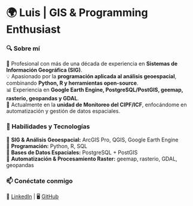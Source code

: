 # 🌍 Luis | GIS & Programming Enthusiast  

### 🔍 Sobre mí  
📌 Profesional con más de una década de experiencia en **Sistemas de Información Geográfica (SIG)**.  
💡 Apasionado por la **programación aplicada al análisis geoespacial**, combinando **Python, R y herramientas open-source**.  
📊 Experiencia en **Google Earth Engine, PostgreSQL/PostGIS, geemap, rasterio, geopandas y GDAL**.  
📍 Actualmente en la **unidad de Monitoreo del CIPF/ICF**, enfocándome en automatización y gestión de datos espaciales.  

### 🚀 Habilidades y Tecnologías  
🔹 **SIG & Análisis Geoespacial:** ArcGIS Pro, QGIS, Google Earth Engine  
🔹 **Programación:** Python, R, SQL  
🔹 **Bases de Datos Espaciales:** PostgreSQL + PostGIS  
🔹 **Automatización & Procesamiento Raster:** geemap, rasterio, GDAL, geopandas  

### 📫 Conéctate conmigo  
🔗 [LinkedIn](https://www.linkedin.com/in/lalgonzales/) | 🖥️ [GitHub](https://github.com/lalgonzales)  


<!---
---
_"La curiosidad y la programación me han llevado a explorar nuevas formas de analizar el mundo a través de los datos espaciales."_  

- 👋 Hi, I’m @lalgonzales
- 👀 I’m interested in programing with R, Python, JS. 
- 🌱 I’m currently learning python, arcpy, geemap, R, gee.
- 💞️ I’m looking to collaborate on SIG, R, Python.
- 📫 
---?
<!---
lalgonzales/lalgonzales is a ✨ special ✨ repository because its `README.md` (this file) appears on your GitHub profile.
You can click the Preview link to take a look at your changes.
--->
